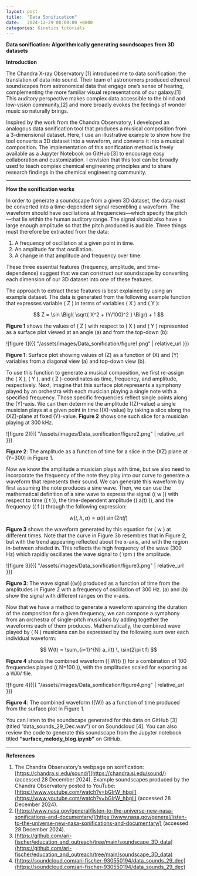 ```yaml
---
layout: post
title:  "Data Sonification"
date:   2024-12-29 00:00:00 +0800
categories: Kinetics tutorials
---
```


**Data sonification: Algorithmically generating soundscapes from 3D datasets**

**Introduction**

The Chandra X-ray Observatory \[1\] introduced me to data sonification: the translation of data into sound. Their team of astronomers produced ethereal soundscapes from astronomical data that engage one’s sense of hearing, complementing the more familiar visual representations of our galaxy.\[1\] This auditory perspective makes complex data accessible to the blind and low-vision community,\[2\] and more broadly evokes the feelings of wonder music so naturally brings.

Inspired by the work from the Chandra Observatory, I developed an analogous data sonification tool that produces a musical composition from a 3-dimensional dataset. Here, I use an illustrative example to show how the tool converts a 3D dataset into a waveform, and converts it into a musical composition. The implementation of this sonification method is freely available as a Jupyter Notebook on GitHub \[3\] to encourage easy collaboration and customization. I envision that this tool can be broadly used to teach complex chemical engineering principles and to share research findings in the chemical engineering community.

---

**How the sonification works**

In order to generate a soundscape from a given 3D dataset, the data must be converted into a time-dependent signal resembling a waveform. The waveform should have oscillations at frequencies—which specify the pitch—that lie within the human auditory range. The signal should also have a large enough amplitude so that the pitch produced is audible. Three things must therefore be extracted from the data:

1. A frequency of oscillation at a given point in time.  
2. An amplitude for that oscillation.  
3. A change in that amplitude and frequency over time.

These three essential features (frequency, amplitude, and time-dependence) suggest that we can construct our soundscape by converting each dimension of our 3D dataset into one of these features.

The approach to extract these features is best explained by using an example dataset. The data is generated from the following example function that expresses variable \( Z \) in terms of variables \( X \) and \( Y \):

$$
Z = \sin \Bigl( \sqrt{ X^2 + (Y/100)^2 } \Bigr) + 1
$$

**Figure 1** shows the values of \( Z \) with respect to \( X \) and \( Y \) represented as a surface plot viewed at an angle (a) and from the top-down (b):

![figure 1]({{ "/assets/images/Data_sonification/figure1.png" | relative_url }})

**Figure 1**: Surface plot showing values of \(Z\) as a function of \(X\) and \(Y\) variables from a diagonal view (a) and top-down view (b).

To use this function to generate a musical composition, we first re-assign the \( X \), \( Y \), and \( Z \)-coordinates as time, frequency, and amplitude, respectively. Next, imagine that this surface plot represents a symphony played by an orchestra with each musician playing a single note with a specified frequency. Those specific frequencies reflect single points along the \(Y\)-axis. We can then determine the amplitude (\(Z\)-value) a single musician plays at a given point in time (\(X\)-value) by taking a slice along the \(XZ\)-plane at fixed \(Y\)-value. **Figure 2** shows one such slice for a musician playing at 300 kHz.

![figure 2]({{ "/assets/images/Data_sonification/figure2.png" | relative_url }})

**Figure 2**: The amplitude as a function of time for a slice in the \(XZ\) plane at \(Y=300\) in Figure 1.

Now we know the amplitude a musician plays with time, but we also need to incorporate the frequency of the note they play into our curve to generate a waveform that represents their sound. We can generate this waveform by first assuming the note produces a sine wave. Then, we can use the mathematical definition of a sine wave to express the signal (\( w \)) with respect to time (\( t \)), the time-dependent amplitude (\( a(t) \)), and the frequency (\( f \)) through the following expression:

$$
w(t, \lambda, a) = a(t) \, \sin(2\pi t f)
$$

**Figure 3** shows the waveform generated by this equation for \( w \) at different times. Note that the curve in Figure 3b resembles that in Figure 2, but with the trend appearing reflected about the x-axis, and with the region in-between shaded in. This reflects the high frequency of the wave (300 Hz) which rapidly oscillates the wave signal to \( \pm \) the amplitude.

![figure 3]({{ "/assets/images/Data_sonification/figure3.png" | relative_url }})

**Figure 3**: The wave signal (\(w\)) produced as a function of time from the amplitudes in Figure 2 with a frequency of oscillation of 300 Hz. (a) and (b) show the signal with different ranges on the x-axis.

Now that we have a method to generate a waveform spanning the duration of the composition for a given frequency, we can compose a symphony from an orchestra of single-pitch musicians by adding together the waveforms each of them produces. Mathematically, the combined wave played by \( N \) musicians can be expressed by the following sum over each individual waveform:

$$
W(t) = \sum_{i=1}^{N} a_i(t) \, \sin(2\pi t f)
$$

**Figure 4** shows the combined waveform (\( W(t) \)) for a combination of 100 frequencies played (\( N=100 \)), with the amplitudes scaled for exporting as a WAV file.

![figure 4]({{ "/assets/images/Data_sonification/figure4.png" | relative_url }})

**Figure 4**: The combined waveform (\(W\)) as a function of time produced from the surface plot in Figure 1.

You can listen to the soundscape generated for this data on GitHub \[3\] (titled “data_sounds_29_Dec.wav”) or on Soundcloud \[4\]. You can also review the code to generate this soundscape from the Jupyter notebook titled **“surface_melody_blog.ipynb”** on GitHub.

---

**References**

1. The Chandra Observatory’s webpage on sonification: [https://chandra.si.edu/sound/](https://chandra.si.edu/sound/) (accessed 28 December 2024). Example soundscapes produced by the Chandra Observatory posted to YouTube: [https://www.youtube.com/watch?v=bGIrW_hbgiI](https://www.youtube.com/watch?v=bGIrW_hbgiI) (accessed 28 December 2024).  
2. [https://www.nasa.gov/general/listen-to-the-universe-new-nasa-sonifications-and-documentary/](https://www.nasa.gov/general/listen-to-the-universe-new-nasa-sonifications-and-documentary/) (accessed 28 December 2024).  
3. [https://github.com/ari-fischer/education_and_outreach/tree/main/soundscape_3D_data](https://github.com/ari-fischer/education_and_outreach/tree/main/soundscape_3D_data)  
4. [https://soundcloud.com/ari-fischer-930550194/data_sounds_29_dec](https://soundcloud.com/ari-fischer-930550194/data_sounds_29_dec)  
